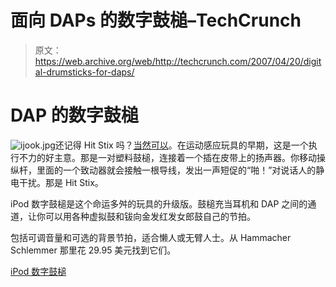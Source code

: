 # 面向 DAPs 的数字鼓槌–TechCrunch

> 原文：<https://web.archive.org/web/http://techcrunch.com/2007/04/20/digital-drumsticks-for-daps/>

# DAP 的数字鼓槌

![ijook.jpg](img/e33e957c0f254627e9bc530a72356f04.png)还记得 Hit Stix 吗？[当然可以](https://web.archive.org/web/20210423001122/http://www.inthe80s.com/toys/hitstix.shtml)。在运动感应玩具的早期，这是一个执行不力的好主意。那是一对塑料鼓槌，连接着一个插在皮带上的扬声器。你移动操纵杆，里面的一个致动器就会接触一根导线，发出一声短促的“啪！”对说话人的静电干扰。那是 Hit Stix。

iPod 数字鼓槌是这个命运多舛的玩具的升级版。鼓槌充当耳机和 DAP 之间的通道，让你可以用各种虚拟鼓和钹向金发红发女郎鼓自己的节拍。

包括可调音量和可选的背景节拍，适合懒人或无臂人士。从 Hammacher Schlemmer 那里花 29.95 美元找到它们。

[iPod 数字鼓槌](https://web.archive.org/web/20210423001122/http://www.hammacher.com/publish/73225.asp?promo=xsells)